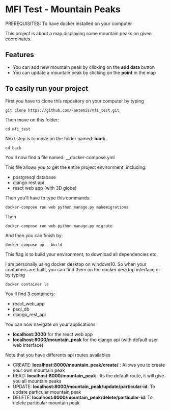 # MFI Test - Mountain Peaks

PREREQUISITES: To have docker installed on your computer

This project is about a map displaying some mountain peaks on given coordinates.

## Features
- You can add new mountain peak by clicking on the __add data__ button
- You can update a mountain peak by clicking on the __point__ in the map

## To easily run your project

First you have to clone this repository on your computer by typing

```
git clone https://github.com/Fantemis/mfi_test.git
```

Then move on this folder:
```
cd mfi_test
```

Next step is to move on the folder named: __back__ .

```
cd back
```

You'll now find a file named: __docker-compose.yml

This file allows you to get the entire project environment, including:
- postgresql database
- django rest api
- react web app (with 3D globe)

Then you'll have to type this commands:

```
docker-compose run web python manage.py makemigrations
```

Then

```
docker-compose run web python manage.py migrate
```

And then you can finish by:

```
docker-compose up --build
```

This flag is to build your environment, to download all dependencies etc.

I am personally using docker desktop on windows10.
So when your containers are built, you can find them on the docker desktop interface or by typing

```
docker container ls
```

You'll find 3 containers:
- react_web_app
- psql_db
- django_rest_api

You can now navigate on your applications
- __localhost:3000__ for the react web app
- __localhost:8000/mountain_peak__ for the django api (with default user web interface)

Note that you have differents api routes availables
- CREATE: __localhost:8000/mountain_peak/create/__  : Allows you to create your own mountain peak
- READ: __localhost:8000/mountain_peak__ : Its the default route, it will give you all mountain peaks
- UPDATE: __localhost:8000/mountain_peak/update/particular-id__: To update particular mountain peak
- DELETE: __localhost:8000/mountain_peak/delete/particular-id__: To delete particular mountain peak
